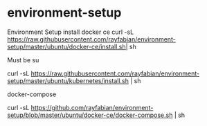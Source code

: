 # environment-setup
Environment Setup
install docker ce
curl -sL https://raw.githubusercontent.com/rayfabian/environment-setup/master/ubuntu/docker-ce/install.sh| sh

Must be su

curl -sL https://raw.githubusercontent.com/rayfabian/environment-setup/master/ubuntu/kubernetes/install.sh | sh

docker-compose 

curl -sL 
https://github.com/rayfabian/environment-setup/blob/master/ubuntu/docker-ce/docker-compose.sh | sh

